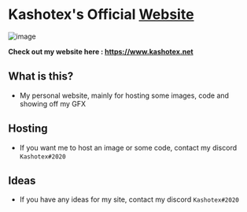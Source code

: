 # Kashotex's Official [Website](https://www.kashotex.net)


![image](https://www.kashotex.net/images/ss.png)

**Check out my website here : https://www.kashotex.net**

## What is this?
* My personal website, mainly for hosting some images, code and showing off my GFX

## Hosting
* If you want me to host an image or some code, contact my discord `Kashotex#2020`

## Ideas
* If you have any ideas for my site, contact my discord `Kashotex#2020`
